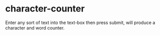 # character-counter

Enter any sort of text into the text-box then press submit, will produce a character and word counter.
